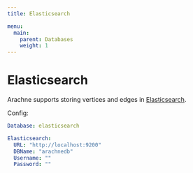 ```yaml
---
title: Elasticsearch

menu:
  main:
    parent: Databases
    weight: 1
---
```


# Elasticsearch

Arachne supports storing vertices and edges in [Elasticsearch][elastic].

Config:

```yaml
Database: elasticsearch

Elasticsearch:
  URL: "http://localhost:9200"
  DBName: "arachnedb"
  Username: ""
  Password: ""
```

[elastic]: https://www.elastic.co/
